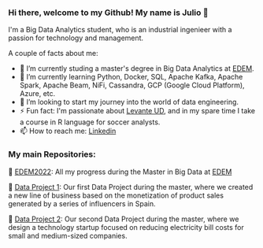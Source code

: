 ### Hi there, welcome to my Github! My name is Julio 👋

I'm a Big Data Analytics student, who is an industrial ingenieer with a passion for technology and management.

A couple of facts about me:

- 🔭 I’m currently studing a master's degree in Big Data Analytics at [EDEM](https://edem.eu/master-big-data-analytics/).
- 🌱 I’m currently learning Python, Docker, SQL, Apache Kafka, Apache Spark, Apache Beam, NiFi, Cassandra, GCP (Google Cloud Platform), Azure, etc.
- 👯 I’m looking to start my journey into the world of data engineering.
- ⚡ Fun fact: I'm passionate about [Levante UD](http://www.levanteud.com), and in my spare time I take a course in R language for soccer analysts.
- 📫 How to reach me: [Linkedin](https://www.linkedin.com/in/juliosahuquillohuerta/)



### My main Repositories:

📁 [EDEM2022](https://github.com/jusahu/EDEM2022): All my progress during the Master in Big Data at [EDEM](https://edem.eu/master-big-data-analytics/)

📁 [Data Project 1](https://github.com/jusahu/Data-Project-1): Our first Data Project during the master, where we created a new line of business based on the monetization of product sales generated by a series of influencers in Spain.

📁 [Data Project 2](https://github.com/jusahu/DataProject_2): Our second Data Project during the master, where we design a technology startup focused on reducing electricity bill costs for small and medium-sized companies.
